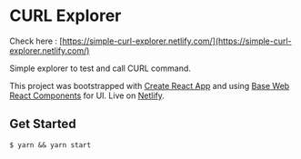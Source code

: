# CURL Explorer 
Check here : [https://simple-curl-explorer.netlify.com/](https://simple-curl-explorer.netlify.com/)

Simple explorer to test and call CURL command. 

This project was bootstrapped with [Create React App](https://github.com/facebook/create-react-app) and using [Base Web React Components](https://github.com/uber/baseweb) for UI. Live on [Netlify](https://www.netlify.com/).

## Get Started 
```
$ yarn && yarn start
```

